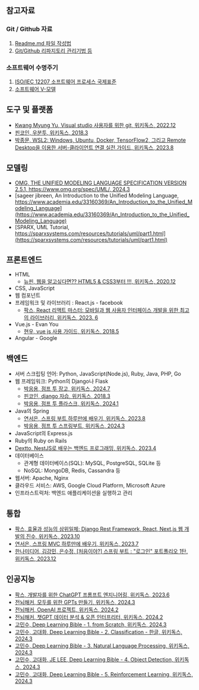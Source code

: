 ## 참고자료  

### Git / Github 자료  
1. [Readme.md 파일 작성법](https://velog.io/@gmlstjq123/Readme.md-%ED%8C%8C%EC%9D%BC-%EC%9E%91%EC%84%B1%EB%B2%95)  
2. [Git/Github 리파지토리 관리기법 등](https://hoohaha.tistory.com/tag/github)

### 소프트웨어 수명주기     
1. [ISO/IEC 12207 소프트웨어 프로세스 국제표준](http://www.jidum.com/jidums/view.do?jidumId=294)
2. [소프트웨어 V-모델](https://ko.wikipedia.org/wiki/V_%EB%AA%A8%EB%8D%B8)  

## 도구 및 플랫폼
- [Kwang Myung Yu, Visual studio 사용자를 위한 git, 위키독스, 2022.12](https://wikidocs.net/book/7060)  
- [핀코인, 우분투, 위키독스, 2018.3](https://wikidocs.net/book/1002) 
- [박종문, WSL2: Windows, Ubuntu, Docker, TensorFlow2, 그리고 Remote Desktop을 이용한 서버-클라이언트 연결 실전 가이드, 위키독스, 2023.8](https://wikidocs.net/book/10445)  

## 모델링
- [OMG, THE UNIFIED MODELING LANGUAGE SPECIFICATION VERSION 2.5.1, https://www.omg.org/spec/UML/, 2024.3](https://www.omg.org/spec/UML/)
- [sageer jibreen, An Introduction to the Unified Modeling Language, https://www.academia.edu/33160369/An_Introduction_to_the_Unified_Modeling_Language](https://www.academia.edu/33160369/An_Introduction_to_the_Unified_Modeling_Language)
- [SPARX, UML Tutorial, https://sparxsystems.com/resources/tutorials/uml/part1.html](https://sparxsystems.com/resources/tutorials/uml/part1.html)

## 프론트엔드
- HTML  
    - [뉴핀, 웹을 알고싶다면?? HTML5 & CSS3부터 !!!, 위키독스, 2020.12](https://wikidocs.net/book/4701)  
- CSS, JavaScript  
- 웹 컴포넌트  
- 프레임워크 및 라이브러리 : React.js - facebook  
    - [팍스, React 리액트 마스터: 모바일과 웹 사용자 인터페이스 개발을 위한 최고의 라이브러리, 위키독스, 2023. 6](https://wikidocs.net/book/10082)  
- Vue.js - Evan You
    - [현우, vue js 사용 가이드, 위키독스, 2018.5](https://wikidocs.net/book/1937)  
- Angular - Google  

## 백엔드  
- 서버 스크립팅 언어: Python, JavaScript(Node.js), Ruby, Java, PHP, Go  
- 웹 프레임워크: Python의 Django나 Flask  
    - [박응용, 점프 투 장고, 위키독스, 2024.7](https://wikidocs.net/book/4223)  
    - [핀코인, django 자습, 위키독스, 2018.3](https://wikidocs.net/book/837)  
    - [박응용, 점프 투 플라스크, 위키독스, 2024.1](https://wikidocs.net/book/4542)  
- Java의 Spring  
    - [연서은, 스프링 부트 하루만에 배우기, 위키독스, 2023.8](https://wikidocs.net/book/10382)  
    - [박응용, 점프 투 스프링부트, 위키독스, 2024.3](https://wikidocs.net/book/7601)  
- JavaScript의 Express.js  
- Ruby의 Ruby on Rails  
- [Dextto, NestJS로 배우는 백엔드 프로그래밍, 위키독스, 2023.4](https://wikidocs.net/book/7059)    
- 데이터베이스
    - 관계형 데이터베이스(SQL): MySQL, PostgreSQL, SQLite 등  
    - NoSQL: MongoDB, Redis, Cassandra 등  
- 웹서버: Apache, Nginx  
- 클라우드 서비스: AWS, Google Cloud Platform, Microsoft Azure  
- 인프라스트럭처: 백엔드 애플리케이션을 실행하고 관리   

## 통합
- [팍스, 효율과 성능의 삼위일체: Django Rest Framework, React, Next.js 웹 개발의 진수, 위키독스, 2023.10](https://wikidocs.net/book/9596)  
- [연서은, 스프링 MVC 하루만에 배우기, 위키독스, 2023.7](https://wikidocs.net/book/5792)  
- [한나미디어, 김강민, 은수정, [처음이야?] 스프링 부트 : "로그인" 포트폴리오 1탄, 위키독스, 2023.12](https://wikidocs.net/book/11108)  

## 인공지능  
- [팍스, 개발자를 위한 ChatGPT 프롬프트 엔지니어링, 위키독스, 2023.6](https://wikidocs.net/book/9886)
- [전뇌해커, 모두를 위한 GPTs 만들기, 위키독스, 2024.3](https://wikidocs.net/book/13886)  
- [전뇌해커, OpenAI 프로젝트, 위키독스, 2024.2](https://wikidocs.net/book/12872)  
- [전뇌해커, 챗GPT 데이터 분석 & 오픈 인터프리터, 위키독스, 2024.2](https://wikidocs.net/book/11759)
- [고민수, Deep Learning Bible - 1. from Scratch, 위키독스, 2024.3](https://wikidocs.net/book/8808)
- [고민수, 고대화, Deep Learning Bible - 2. Classification - 한글, 위키독스, 2024.3](https://wikidocs.net/book/7887)
- [고민수, Deep Learning Bible - 3. Natural Language Processing, 위키독스, 2024.3](https://wikidocs.net/book/7100)
- [고민수, 고대화, JE LEE, Deep Learning Bible - 4. Object Detection, 위키독스, 2024.3](https://wikidocs.net/book/8119)
- [고민수, 고대화, Deep Learning Bible - 5. Reinforcement Learning, 위키독스, 2024.3](https://wikidocs.net/book/8154)
